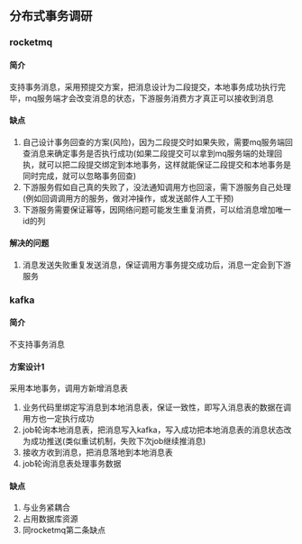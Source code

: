 ## 分布式事务调研
### rocketmq
#### 简介
支持事务消息，采用预提交方案，把消息设计为二段提交，本地事务成功执行完毕，mq服务端才会改变消息的状态，下游服务消费方才真正可以接收到消息
#### 缺点
1. 自己设计事务回查的方案(风险)，因为二段提交时如果失败，需要mq服务端回查消息来确定事务是否执行成功(如果二段提交可以拿到mq服务端的处理回执，就可以把二段提交绑定到本地事务，这样就能保证二段提交和本地事务是同时完成，就可以忽略事务回查)
2. 下游服务假如自己真的失败了，没法通知调用方也回滚，需下游服务自己处理(例如回调调用方的服务，做对冲操作，或发送邮件人工干预)
3. 下游服务需要保证幂等，因网络问题可能发生重复消费，可以给消息增加唯一id的列
#### 解决的问题
1. 消息发送失败重复发送消息，保证调用方事务提交成功后，消息一定会到下游服务
### kafka
#### 简介
不支持事务消息
#### 方案设计1
采用本地事务，调用方新增消息表
1. 业务代码里绑定写消息到本地消息表，保证一致性，即写入消息表的数据在调用方也一定执行成功
2. job轮询本地消息表，把消息写入kafka，写入成功把本地消息表的消息状态改为成功推送(类似重试机制，失败下次job继续推消息)
3. 接收方收到消息，把消息落地到本地消息表
4. job轮询消息表处理事务数据
#### 缺点
1. 与业务紧耦合
2. 占用数据库资源
3. 同rocketmq第二条缺点
